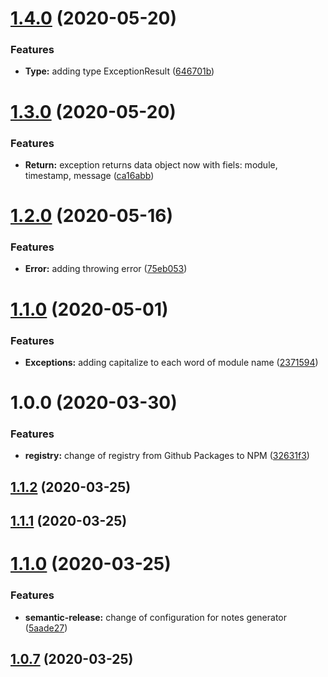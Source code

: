 # [1.4.0](https://github.com/kenift/exception/compare/v1.3.0...v1.4.0) (2020-05-20)


### Features

* **Type:** adding type ExceptionResult ([646701b](https://github.com/kenift/exception/commit/646701b88a523e7140e129bfea30d0abc92d7225))

# [1.3.0](https://github.com/kenift/exception/compare/v1.2.0...v1.3.0) (2020-05-20)


### Features

* **Return:** exception returns data object now with fiels: module, timestamp, message ([ca16abb](https://github.com/kenift/exception/commit/ca16abba66d5335e4a26d5d4d8350118aeaf5ad1))

# [1.2.0](https://github.com/kenift/exception/compare/v1.1.0...v1.2.0) (2020-05-16)


### Features

* **Error:** adding throwing error ([75eb053](https://github.com/kenift/exception/commit/75eb053af15ca9c86557ed043fa1fe14d91cd1f7))

# [1.1.0](https://github.com/kenift/exception/compare/v1.0.0...v1.1.0) (2020-05-01)


### Features

* **Exceptions:** adding capitalize to each word of module name ([2371594](https://github.com/kenift/exception/commit/2371594835f5745a82a2603f50c1560cd45c9df1))

# 1.0.0 (2020-03-30)


### Features

* **registry:** change of registry from Github Packages to NPM ([32631f3](https://github.com/kenift/exception/commit/32631f33502558f920b532e59f0c6638301b8d82))

## [1.1.2](https://github.com/kenift/rollup-typescript-boilerplate/compare/v1.1.1...v1.1.2) (2020-03-25)

## [1.1.1](https://github.com/kenift/rollup-typescript-boilerplate/compare/v1.1.0...v1.1.1) (2020-03-25)

# [1.1.0](https://github.com/kenift/rollup-typescript-boilerplate/compare/v1.0.7...v1.1.0) (2020-03-25)


### Features

* **semantic-release:** change of configuration for notes generator ([5aade27](https://github.com/kenift/rollup-typescript-boilerplate/commit/5aade2751bcb23830e7f27dccc5e6c6f6fd1223e))

## [1.0.7](https://github.com/kenift/localizer/compare/v1.0.6...v1.0.7) (2020-03-25)
